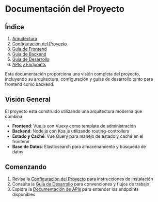# Documentación del Proyecto

## Índice

1. [Arquitectura](./ARCHITECTURE.md)
2. [Configuración del Proyecto](./SETUP.md)
3. [Guía de Frontend](./FRONTEND.md)
4. [Guía de Backend](./BACKEND.md)
5. [Guía de Desarrollo](./DEVELOPMENT.md)
6. [APIs y Endpoints](./API.md)

Esta documentación proporciona una visión completa del proyecto, incluyendo su arquitectura, configuración y guías de desarrollo tanto para frontend como backend.

## Visión General

El proyecto está construido utilizando una arquitectura moderna que combina:

- **Frontend**: Vue.js con Vuexy como template de administración
- **Backend**: Node.js con Koa.js utilizando routing-controllers
- **Estado y Caché**: Vue Query para manejo de estado y caché en el frontend
- **Base de Datos**: Elasticsearch para almacenamiento y búsqueda de datos

## Comenzando

1. Revisa la [Configuración del Proyecto](./SETUP.md) para instrucciones de instalación
2. Consulta la [Guía de Desarrollo](./DEVELOPMENT.md) para convenciones y flujos de trabajo
3. Explora la [Documentación de APIs](./API.md) para entender los endpoints disponibles
